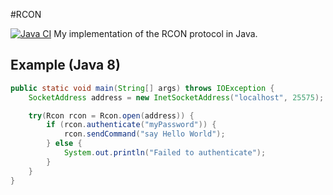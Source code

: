 #RCON

[![Java CI](https://github.com/jobfeikens/rcon/actions/workflows/workflow.yml/badge.svg)](https://github.com/jobfeikens/rcon/actions/workflows/workflow.yml)
My implementation of the RCON protocol in Java.

## Example (Java 8)
```java
public static void main(String[] args) throws IOException {
    SocketAddress address = new InetSocketAddress("localhost", 25575);

    try(Rcon rcon = Rcon.open(address)) {
        if (rcon.authenticate("myPassword")) {
            rcon.sendCommand("say Hello World");
        } else {
            System.out.println("Failed to authenticate");
        }
    }
}
```
